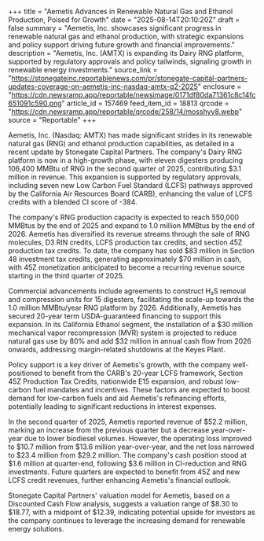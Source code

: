 +++
title = "Aemetis Advances in Renewable Natural Gas and Ethanol Production, Poised for Growth"
date = "2025-08-14T20:10:20Z"
draft = false
summary = "Aemetis, Inc. showcases significant progress in renewable natural gas and ethanol production, with strategic expansions and policy support driving future growth and financial improvements."
description = "Aemetis, Inc. (AMTX) is expanding its Dairy RNG platform, supported by regulatory approvals and policy tailwinds, signaling growth in renewable energy investments."
source_link = "https://stonegateinc.reportablenews.com/pr/stonegate-capital-partners-updates-coverage-on-aemetis-inc-nasdaq-amtx-q2-2025"
enclosure = "https://cdn.newsramp.app/reportable/newsimage/0171df80da71361c8c14fc651091c590.png"
article_id = 157469
feed_item_id = 18813
qrcode = "https://cdn.newsramp.app/reportable/qrcode/258/14/mosshyy8.webp"
source = "Reportable"
+++

<p>Aemetis, Inc. (Nasdaq: AMTX) has made significant strides in its renewable natural gas (RNG) and ethanol production capabilities, as detailed in a recent update by Stonegate Capital Partners. The company's Dairy RNG platform is now in a high-growth phase, with eleven digesters producing 106,400 MMBtu of RNG in the second quarter of 2025, contributing $3.1 million in revenue. This expansion is supported by regulatory approvals, including seven new Low Carbon Fuel Standard (LCFS) pathways approved by the California Air Resources Board (CARB), enhancing the value of LCFS credits with a blended CI score of -384.</p><p>The company's RNG production capacity is expected to reach 550,000 MMBtus by the end of 2025 and expand to 1.0 million MMBtus by the end of 2026. Aemetis has diversified its revenue streams through the sale of RNG molecules, D3 RIN credits, LCFS production tax credits, and section 45Z production tax credits. To date, the company has sold $83 million in Section 48 investment tax credits, generating approximately $70 million in cash, with 45Z monetization anticipated to become a recurring revenue source starting in the third quarter of 2025.</p><p>Commercial advancements include agreements to construct H₂S removal and compression units for 15 digesters, facilitating the scale-up towards the 1.0 million MMBtu/year RNG platform by 2026. Additionally, Aemetis has secured 20-year term USDA-guaranteed financing to support this expansion. In its California Ethanol segment, the installation of a $30 million mechanical vapor recompression (MVR) system is projected to reduce natural gas use by 80% and add $32 million in annual cash flow from 2026 onwards, addressing margin-related shutdowns at the Keyes Plant.</p><p>Policy support is a key driver of Aemetis's growth, with the company well-positioned to benefit from the CARB's 20-year LCFS framework, Section 45Z Production Tax Credits, nationwide E15 expansion, and robust low-carbon fuel mandates and incentives. These factors are expected to boost demand for low-carbon fuels and aid Aemetis's refinancing efforts, potentially leading to significant reductions in interest expenses.</p><p>In the second quarter of 2025, Aemetis reported revenue of $52.2 million, marking an increase from the previous quarter but a decrease year-over-year due to lower biodiesel volumes. However, the operating loss improved to $10.7 million from $13.6 million year-over-year, and the net loss narrowed to $23.4 million from $29.2 million. The company's cash position stood at $1.6 million at quarter-end, following $3.6 million in CI-reduction and RNG investments. Future quarters are expected to benefit from 45Z and new LCFS credit revenues, further enhancing Aemetis's financial outlook.</p><p>Stonegate Capital Partners' valuation model for Aemetis, based on a Discounted Cash Flow analysis, suggests a valuation range of $8.30 to $18.77, with a midpoint of $12.39, indicating potential upside for investors as the company continues to leverage the increasing demand for renewable energy solutions.</p>